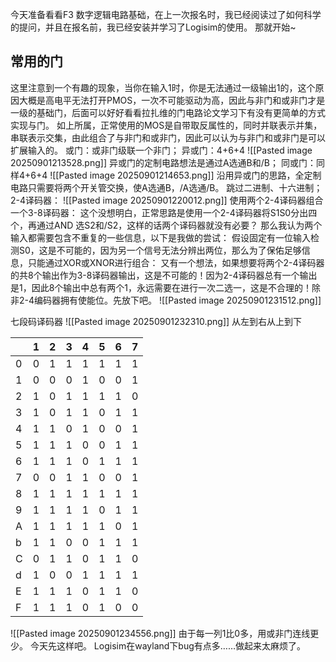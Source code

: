 今天准备看看F3 数字逻辑电路基础，在上一次报名时，我已经阅读过了如何科学的提问，并且在报名前，我已经安装并学习了Logisim的使用。
那就开始~
## 常用的门
这里注意到一个有趣的现象，当你在输入1时，你是无法通过一级输出1的，这个原因大概是高电平无法打开PMOS，一次不可能驱动为高，因此与非门和或非门才是一级的基础门，后面可以好好看看拉扎维的门电路论文学习下有没有更简单的方式实现与门。
如上所属，正常使用的MOS是自带取反属性的，同时并联表示并集，串联表示交集，由此组合了与非门和或非门，因此可以认为与非门和或非门是可以扩展输入的。
或门：或非门级联一个非门；
异或门：4+6+4
![[Pasted image 20250901213528.png]]
异或门的定制电路想法是通过A选通B和/B；
同或门：同样4+6+4
![[Pasted image 20250901214653.png]]
沿用异或门的思路，全定制电路只需要将两个开关管交换，使A选通B，/A选通/B。
跳过二进制、十六进制；
2-4译码器：
![[Pasted image 20250901220012.png]]
使用两个2-4译码器组合一个3-8译码器：
这个没想明白，正常思路是使用一个2-4译码器将S1S0分出四个，再通过AND 选S2和/S2，这样的话两个译码器就没有必要？
那么我认为两个输入都需要包含不重复的一些信息，以下是我做的尝试：
假设固定有一位输入检测S0，这是不可能的，因为另一个信号无法分辨出两位，那么为了保佑足够信息，只能通过XOR或XNOR进行组合：
又有一个想法，如果想要将两个2-4译码器的共8个输出作为3-8译码器输出，这是不可能的！因为2-4译码器总有一个输出是1，因此8个输出中总有两个1，永远需要在进行一次二选一，这是不合理的！除非2-4编码器拥有使能位。先放下吧。
![[Pasted image 20250901231512.png]]

七段码译码器
![[Pasted image 20250901232310.png]]
从左到右从上到下

|     | 1   | 2   | 3   | 4   | 5   | 6   | 7   |
| --- | --- | --- | --- | --- | --- | --- | --- |
| 0   | 0   | 1   | 1   | 1   | 1   | 1   | 1   |
| 1   | 0   | 0   | 0   | 1   | 0   | 0   | 1   |
| 2   | 1   | 0   | 1   | 1   | 1   | 1   | 0   |
| 3   | 1   | 0   | 1   | 1   | 0   | 1   | 1   |
| 4   | 1   | 1   | 0   | 1   | 0   | 0   | 1   |
| 5   | 1   | 1   | 1   | 0   | 0   | 1   | 1   |
| 6   | 1   | 1   | 1   | 0   | 1   | 1   | 1   |
| 7   | 0   | 0   | 1   | 1   | 0   | 0   | 1   |
| 8   | 1   | 1   | 1   | 1   | 1   | 1   | 1   |
| 9   | 1   | 1   | 1   | 1   | 0   | 1   | 1   |
| A   | 1   | 1   | 1   | 1   | 1   | 0   | 1   |
| b   | 1   | 1   | 0   | 0   | 1   | 1   | 1   |
| C   | 0   | 1   | 1   | 0   | 1   | 1   | 0   |
| d   | 1   | 0   | 0   | 1   | 1   | 1   | 1   |
| E   | 1   | 1   | 1   | 0   | 1   | 1   | 0   |
| F   | 1   | 1   | 1   | 0   | 1   | 0   | 0   |
![[Pasted image 20250901234556.png]]
由于每一列1比0多，用或非门连线更少。
今天先这样吧。
Logisim在wayland下bug有点多……做起来太麻烦了。